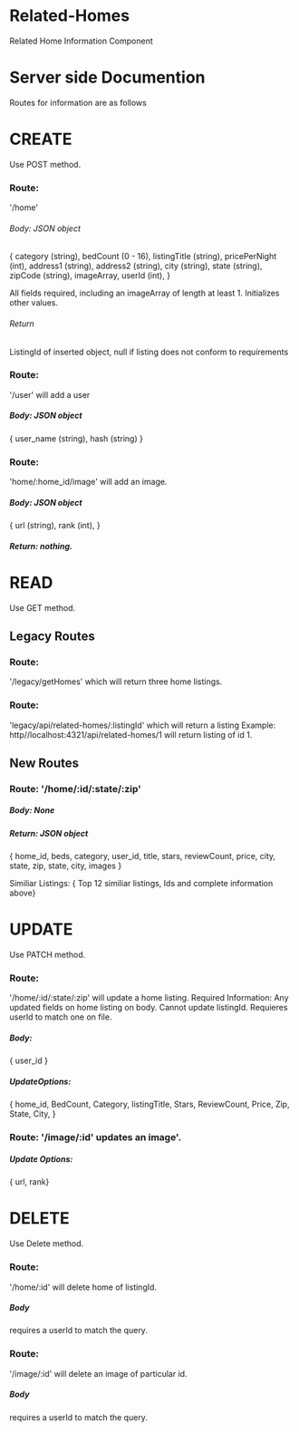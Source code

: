 # Related-Homes
Related Home Information Component

# Server side Documention
Routes for information are as follows

# CREATE
Use POST method. 

### Route: 
'/home' 
###### Body: JSON object
  { category (string), 
    bedCount (0 - 16), 
    listingTitle (string), 
    pricePerNight (int), 
    address1 (string), 
    address2 (string), 
    city (string), 
    state (string), 
    zipCode (string), 
    imageArray,
    userId (int),
  } 

All fields required, including an imageArray of length at least 1. Initializes other values. 

###### Return 
ListingId of inserted object, null if listing does not conform to requirements

### Route:
'/user' will add a user

##### Body: JSON object
{
  user_name (string),
  hash (string)
}

### Route: 
'home/:home_id/image' will add an image.  
##### Body: JSON object 
  { url (string),
    rank (int),
  }
##### Return: nothing.

# READ 
Use GET method. 

## Legacy Routes
### Route: 
'/legacy/getHomes' which will return three home listings.  

### Route: 
'legacy/api/related-homes/:listingId' which will return a listing
Example: http//localhost:4321/api/related-homes/1 will return listing of id 1.

## New Routes
### Route: '/home/:id/:state/:zip'  

##### Body: None
##### Return: JSON object 
  { home_id, 
    beds, 
    category,
    user_id, 
    title, 
    stars, 
    reviewCount, 
    price, 
    city,
    state,
    zip,
    state,
    city,
    images
  }
  
  Similiar Listings: { Top 12 similiar listings, Ids and complete information above} 

# UPDATE
Use PATCH method.

### Route: 
'/home/:id/:state/:zip' will update a home listing. 
Required Information: Any updated fields on home listing on body. Cannot update listingId. Requieres userId to match one on file.

##### Body: 
{ user_id }
##### UpdateOptions: 
  { home_id, 
    BedCount, 
    Category, 
    listingTitle, 
    Stars, 
    ReviewCount, 
    Price, 
    Zip,
    State,
    City,
  }

### Route: '/image/:id' updates an image'.
##### Update Options:
  { url, 
    rank} 

# DELETE
Use Delete method.

### Route: 
'/home/:id' will delete home of listingId. 

##### Body
requires a userId to match the query.  

### Route: 
'/image/:id' will delete an image of particular id. 

##### Body
requires a userId to match the query.  

